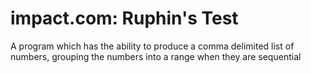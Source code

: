 # impact.com: Ruphin's Test
A program which has the ability to produce a comma delimited list of numbers, grouping the numbers into a range when they are sequential
